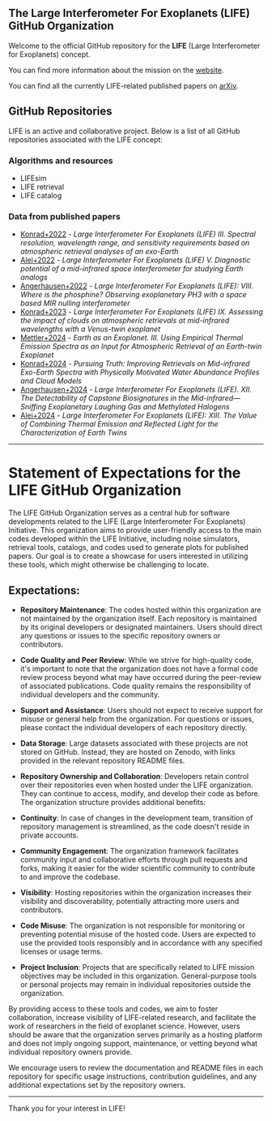 ## The Large Interferometer For Exoplanets (LIFE) GitHub Organization

Welcome to the official GitHub repository for the **LIFE** (Large Interferometer for Exoplanets) concept. 

You can find more information about the mission on the [website](https://life-space-mission.com/).

You can find all the currently LIFE-related published papers on [arXiv](https://arxiv.org/search/advanced?advanced=&terms-0-operator=AND&terms-0-term=%22LIFE%22+%22large+interferometer%22&terms-0-field=abstract&classification-physics_archives=all&classification-include_cross_list=include&date-filter_by=all_dates&date-year=&date-from_date=&date-to_date=&date-date_type=submitted_date&abstracts=show&size=50&order=-announced_date_first).

## GitHub Repositories

LIFE is an active and collaborative project. Below is a list of all GitHub repositories associated with the LIFE concept:

### Algorithms and resources
- LIFEsim
- LIFE retrieval
- LIFE catalog

### Data from published papers
- [Konrad+2022](https://github.com/LIFE-SpaceMission/Konrad2022_LIFESeries-III) - _Large Interferometer For Exoplanets (LIFE) III. Spectral resolution, wavelength range, and sensitivity requirements based on atmospheric retrieval analyses of an exo-Earth_
- [Alei+2022](https://github.com/LIFE-SpaceMission/Alei2022_LIFESeries-V) - _Large Interferometer For Exoplanets (LIFE) V. Diagnostic potential of a mid-infrared space interferometer for studying Earth analogs_
- [Angerhausen+2022](https://github.com/LIFE-SpaceMission/Angerhausen2022_LIFESeries-VIII.git) -  _Large Interferometer For Exoplanets (LIFE): VIII. Where is the phosphine? Observing exoplanetary PH3 with a space based MIR nulling interferometer_
- [Konrad+2023](https://github.com/LIFE-SpaceMission/Konrad2023_LIFESeries-IX) - _Large Interferometer For Exoplanets (LIFE) IX. Assessing the impact of clouds on atmospheric retrievals at mid-infrared wavelengths with a Venus-twin exoplanet_
- [Mettler+2024](https://github.com/LIFE-SpaceMission/Mettler2024_Earth-as-Exoplanet) - _Earth as an Exoplanet. III. Using Empirical Thermal Emission Spectra as an Input for Atmospheric Retrieval of an Earth-twin Exoplanet_
- [Konrad+2024](https://github.com/LIFE-SpaceMission/Konrad2024_Pursuing-Truth) -  _Pursuing Truth: Improving Retrievals on Mid-infrared Exo-Earth Spectra with Physically Motivated Water Abundance Profiles and Cloud Models_
- [Angerhausen+2024](https://github.com/LIFE-SpaceMission/Angerhausen2024_LIFESeries-XII) -  _Large Interferometer For Exoplanets (LIFE). XII. The Detectability of Capstone Biosignatures in the Mid-infrared—Sniffing Exoplanetary Laughing Gas and Methylated Halogens_
- [Alei+2024](https://github.com/LIFE-SpaceMission/Alei2024_LIFESeries-XIII/tree/main) - _Large Interferometer For Exoplanets (LIFE): XIII. The Value of Combining Thermal Emission and Reflected Light for the Characterization of Earth Twins_


----------


# Statement of Expectations for the LIFE GitHub Organization

The LIFE GitHub Organization serves as a central hub for software developments related to the LIFE (Large Interferometer For Exoplanets) Initiative. This organization aims to provide user-friendly access to the main codes developed within the LIFE Initiative, including noise simulators, retrieval tools, catalogs, and codes used to generate plots for published papers. Our goal is to create a showcase for users interested in utilizing these tools, which might otherwise be challenging to locate.

## Expectations:
- **Repository Maintenance**: The codes hosted within this organization are not maintained by the organization itself. Each repository is maintained by its original developers or designated maintainers. Users should direct any questions or issues to the specific repository owners or contributors.

- **Code Quality and Peer Review**: While we strive for high-quality code, it's important to note that the organization does not have a formal code review process beyond what may have occurred during the peer-review of associated publications. Code quality remains the responsibility of individual developers and the community.

- **Support and Assistance**: Users should not expect to receive support for misuse or general help from the organization. For questions or issues, please contact the individual developers of each repository directly.

- **Data Storage**: Large datasets associated with these projects are not stored on GitHub. Instead, they are hosted on Zenodo, with links provided in the relevant repository README files.

- **Repository Ownership and Collaboration**: Developers retain control over their repositories even when hosted under the LIFE organization. They can continue to access, modify, and develop their code as before. The organization structure provides additional benefits:

- **Continuity**: In case of changes in the development team, transition of repository management is streamlined, as the code doesn't reside in private accounts.

- **Community Engagement**: The organization framework facilitates community input and collaborative efforts through pull requests and forks, making it easier for the wider scientific community to contribute to and improve the codebase.

- **Visibility**: Hosting repositories within the organization increases their visibility and discoverability, potentially attracting more users and contributors.

- **Code Misuse**: The organization is not responsible for monitoring or preventing potential misuse of the hosted code. Users are expected to use the provided tools responsibly and in accordance with any specified licenses or usage terms.

- **Project Inclusion**: Projects that are specifically related to LIFE mission objectives may be included in this organization. General-purpose tools or personal projects may remain in individual repositories outside the organization.

By providing access to these tools and codes, we aim to foster collaboration, increase visibility of LIFE-related research, and facilitate the work of researchers in the field of exoplanet science. However, users should be aware that the organization serves primarily as a hosting platform and does not imply ongoing support, maintenance, or vetting beyond what individual repository owners provide.

We encourage users to review the documentation and README files in each repository for specific usage instructions, contribution guidelines, and any additional expectations set by the repository owners.


-----

Thank you for your interest in LIFE!

